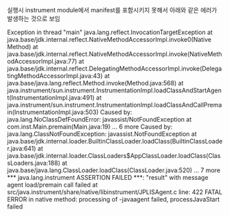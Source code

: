 실행시 instrument module에서 manifest를 포함시키지 못해서 아래와 같은 에러가 발생하는 것으로 보임

Exception in thread "main" java.lang.reflect.InvocationTargetException
at java.base/jdk.internal.reflect.NativeMethodAccessorImpl.invoke0(Native Method)
at java.base/jdk.internal.reflect.NativeMethodAccessorImpl.invoke(NativeMethodAccessorImpl.java:77)
at java.base/jdk.internal.reflect.DelegatingMethodAccessorImpl.invoke(DelegatingMethodAccessorImpl.java:43)
at java.base/java.lang.reflect.Method.invoke(Method.java:568)
at java.instrument/sun.instrument.InstrumentationImpl.loadClassAndStartAgent(InstrumentationImpl.java:491)
at java.instrument/sun.instrument.InstrumentationImpl.loadClassAndCallPremain(InstrumentationImpl.java:503)
Caused by: java.lang.NoClassDefFoundError: javassist/NotFoundException
at com.inst.Main.premain(Main.java:19)
... 6 more
Caused by: java.lang.ClassNotFoundException: javassist.NotFoundException
at java.base/jdk.internal.loader.BuiltinClassLoader.loadClass(BuiltinClassLoader.java:641)
at java.base/jdk.internal.loader.ClassLoaders$AppClassLoader.loadClass(ClassLoaders.java:188)
at java.base/java.lang.ClassLoader.loadClass(ClassLoader.java:520)
... 7 more
*** java.lang.instrument ASSERTION FAILED ***: "result" with message agent load/premain call failed at src/java.instrument/share/native/libinstrument/JPLISAgent.c line: 422
FATAL ERROR in native method: processing of -javaagent failed, processJavaStart failed
